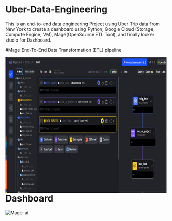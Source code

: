 # Uber-Data-Engineering
This is an end-to-end data engineering Project using Uber Trip data from New York to create a dashboard using Python, Google Cloud (Storage, Compute Engine, VM), Mage(OpenSource ETL Tool), and finally looker studio for Dashboard.

#Mage End-To-End Data Transformation (ETL) pipeline
<p>
<img src="https://github.com/Kanchan20005/Uber-Data-Engineering/blob/main/Mage-ETL%20.png" align="left"
     alt="Mage-ai" width="920" height="424">
</p>

<br>




# Dashboard
<p>
     <img src="[https://github.com/Kanchan20005/Uber-Data-Engineering/blob/main/Mage-ETL%20.png](https://github.com/Kanchan20005/Uber-Data-Engineering/blob/main/Dashboard.png)https://github.com/Kanchan20005/Uber-Data-Engineering/blob/main/Dashboard.png" align="left"
     alt="Mage-ai" width="920" height="424">
</p>

